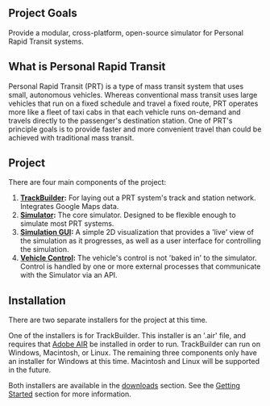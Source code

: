 ## Project Goals ##

Provide a modular, cross-platform, open-source simulator for Personal Rapid Transit systems.

## What is Personal Rapid Transit ##

Personal Rapid Transit (PRT) is a type of mass transit system that uses small, autonomous vehicles. Whereas conventional mass transit uses large vehicles that run on a fixed schedule and travel a fixed route, PRT operates more like a fleet of taxi cabs in that each vehicle runs on-demand and travels directly to the passenger's destination station. One of PRT's principle goals is to provide faster and more convenient travel than could be achieved with traditional mass transit.

## Project ##

There are four main components of the project:
  1. **[TrackBuilder](TrackBuilder.md):** For laying out a PRT system's track and station network. Integrates Google Maps data.
  1. **[Simulator](Simulator.md):** The core simulator. Designed to be flexible enough to simulate most PRT systems.
  1. **[Simulation GUI](SimViz.md):** A simple 2D visualization that provides a 'live' view of the simulation as it progresses, as well as a user interface for controlling the simulation.
  1. **[Vehicle Control](Controllers.md):** The vehicle's control is not 'baked in' to the simulator. Control is handled by one or more external processes that communicate with the Simulator via an API.

## Installation ##

There are two separate installers for the project at this time.

One of the installers is for TrackBuilder. This installer is an '.air' file, and requires that [Adobe AIR](http://get.adobe.com/air/) be installed in order to run. TrackBuilder can run on Windows, Macintosh, or Linux. The remaining three components only have an installer for Windows at this time. Macintosh and Linux will be supported in the future.

Both installers are available in the [downloads](http://code.google.com/p/prt-sim/downloads/list) section. See the [Getting Started](GettingStarted.md) section for more information.
